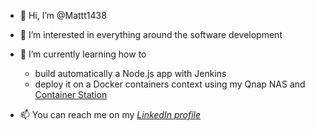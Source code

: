 - 👋 Hi, I’m @Mattt1438
- 👀 I’m interested in everything around the software development
- 🌱 I’m currently learning how to
    * build automatically a Node.js app with Jenkins
    * deploy it on a Docker containers context using my Qnap NAS and [Container Station](https://www.qnap.com/en/software/container-station)
    
- 📫 You can reach me on my *[LinkedIn profile](https://www.linkedin.com/in/matthias-goupil/)*

<!---
Mattt1438/Mattt1438 is a ✨ special ✨ repository because its `README.md` (this file) appears on your GitHub profile.
You can click the Preview link to take a look at your changes.
--->
